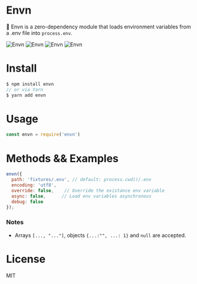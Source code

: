 # Envn
💨 Envn is a zero-dependency module that loads environment variables from a .env file into `process.env`.

![Envn](https://badgen.net/bundlephobia/dependency-count/envn) ![Envn](https://badgen.net/npm/v/envn)
![Envn](https://badgen.net/bundlephobia/min/envn) ![Envn](https://badgen.net/bundlephobia/minzip/envn)

# Install
```js
$ npm install envn
// or via Yarn
$ yarn add envn
```

# Usage
```js
const envn = require('envn')
```

# Methods && Examples
```js
envn({
  path: 'fixtures/.env', // default: process.cwd()/.env
  encoding: 'utf8',  
  override: false,    // Override the existance env variable
  async: false,      // Load env variables asynchronous
  debug: false
});
```

### Notes
- Arrays `[..., "..."]`, objects `{...:"", ...: 1}` and `null` are accepted.

# License
MIT
